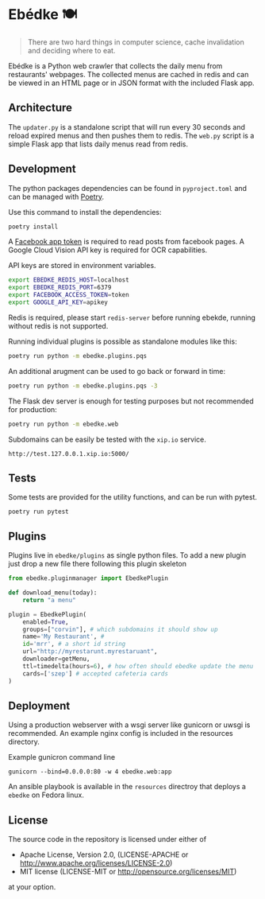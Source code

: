 # Ebédke 🍽

> There are two hard things in computer science, cache invalidation and deciding
> where to eat.

Ebédke is a Python web crawler that collects the daily menu from
restaurants' webpages. The collected menus are cached in redis and can be viewed in
an HTML page or in JSON format with the included Flask app.

## Architecture

The `updater.py` is a standalone script that will run every 30 seconds and
reload expired menus and then pushes them to redis. The `web.py` script is a
simple Flask app that lists daily menus read from redis.

## Development

The python packages dependencies can be found in `pyproject.toml` and can be
managed with [Poetry](https://poetry.eustace.io/).

Use this command to install the dependencies:

```bash
poetry install
```

A [Facebook app
token](https://developers.facebook.com/docs/facebook-login/access-tokens#apptokens)
is required to read posts from facebook pages.
A Google Cloud Vision API key is required for OCR capabilities.

API keys are stored in environment variables.

```bash
export EBEDKE_REDIS_HOST=localhost
export EBEDKE_REDIS_PORT=6379
export FACEBOOK_ACCESS_TOKEN=token
export GOOGLE_API_KEY=apikey
```

Redis is required, please start `redis-server` before running ebekde, running
without redis is not supported.

Running individual plugins is possible as standalone modules like this:

```bash
poetry run python -m ebedke.plugins.pqs
```

An additional arugment can be used to go back or forward in time:

```bash
poetry run python -m ebedke.plugins.pqs -3
```

The Flask dev server is enough for testing purposes but not recommended for
production:

```bash
poetry run python -m ebedke.web
```

Subdomains can be easily be tested with the `xip.io` service.
```
http://test.127.0.0.1.xip.io:5000/
```

## Tests

Some tests are provided for the utility functions, and can be run with pytest.

`poetry run pytest`

## Plugins

Plugins live in `ebedke/plugins` as single python files. To add a new plugin
just drop a new file there following this plugin skeleton

```python
from ebedke.pluginmanager import EbedkePlugin

def download_menu(today):
    return "a menu"

plugin = EbedkePlugin(
    enabled=True,
    groups=["corvin"], # which subdomains it should show up
    name='My Restaurant', #
    id='mrr', # a short id string
    url="http://myrestarunt.myrestaruant",
    downloader=getMenu,
    ttl=timedelta(hours=6), # how often should ebedke update the menu
    cards=['szep'] # accepted cafeteria cards
)
```

## Deployment

Using a production webserver with a wsgi server like gunicorn or uwsgi is
recommended. An example nginx config is included in the resources directory.

Example gunicron command line

```
gunicorn --bind=0.0.0.0:80 -w 4 ebedke.web:app
```

An ansible playbook is available in the `resources` directroy that deploys a
`ebedke` on Fedora linux.

## License

The source code in the repository is licensed under either of
  - Apache License, Version 2.0, (LICENSE-APACHE or http://www.apache.org/licenses/LICENSE-2.0)
  - MIT license (LICENSE-MIT or http://opensource.org/licenses/MIT)

at your option.